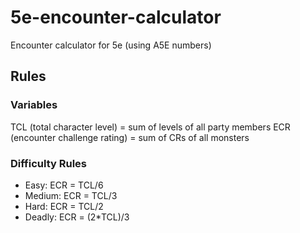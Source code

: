 # 5e-encounter-calculator
Encounter calculator for 5e (using A5E numbers)

## Rules

### Variables

TCL (total character level) = sum of levels of all party members
ECR (encounter challenge rating) = sum of CRs of all monsters

### Difficulty Rules

- Easy: ECR = TCL/6
- Medium: ECR = TCL/3
- Hard: ECR = TCL/2
- Deadly: ECR = (2*TCL)/3
